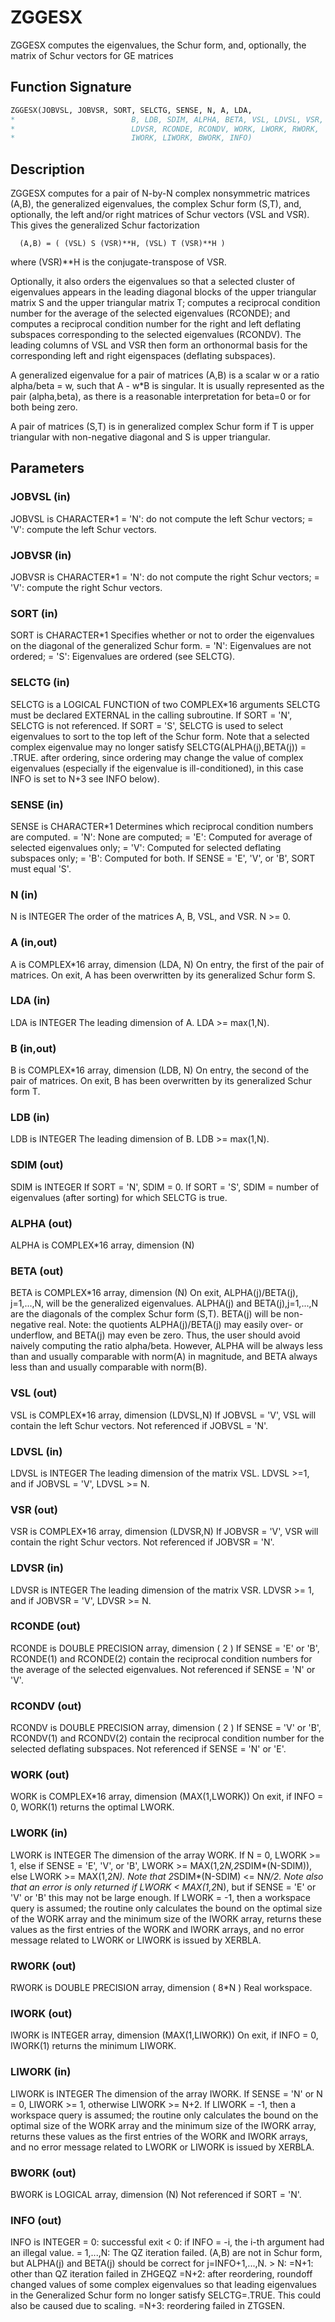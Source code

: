 # ZGGESX

ZGGESX computes the eigenvalues, the Schur form, and, optionally, the matrix of Schur vectors for GE matrices

## Function Signature

```fortran
ZGGESX(JOBVSL, JOBVSR, SORT, SELCTG, SENSE, N, A, LDA,
*                          B, LDB, SDIM, ALPHA, BETA, VSL, LDVSL, VSR,
*                          LDVSR, RCONDE, RCONDV, WORK, LWORK, RWORK,
*                          IWORK, LIWORK, BWORK, INFO)
```

## Description


 ZGGESX computes for a pair of N-by-N complex nonsymmetric matrices
 (A,B), the generalized eigenvalues, the complex Schur form (S,T),
 and, optionally, the left and/or right matrices of Schur vectors (VSL
 and VSR).  This gives the generalized Schur factorization

      (A,B) = ( (VSL) S (VSR)**H, (VSL) T (VSR)**H )

 where (VSR)**H is the conjugate-transpose of VSR.

 Optionally, it also orders the eigenvalues so that a selected cluster
 of eigenvalues appears in the leading diagonal blocks of the upper
 triangular matrix S and the upper triangular matrix T; computes
 a reciprocal condition number for the average of the selected
 eigenvalues (RCONDE); and computes a reciprocal condition number for
 the right and left deflating subspaces corresponding to the selected
 eigenvalues (RCONDV). The leading columns of VSL and VSR then form
 an orthonormal basis for the corresponding left and right eigenspaces
 (deflating subspaces).

 A generalized eigenvalue for a pair of matrices (A,B) is a scalar w
 or a ratio alpha/beta = w, such that  A - w*B is singular.  It is
 usually represented as the pair (alpha,beta), as there is a
 reasonable interpretation for beta=0 or for both being zero.

 A pair of matrices (S,T) is in generalized complex Schur form if T is
 upper triangular with non-negative diagonal and S is upper
 triangular.

## Parameters

### JOBVSL (in)

JOBVSL is CHARACTER*1 = 'N': do not compute the left Schur vectors; = 'V': compute the left Schur vectors.

### JOBVSR (in)

JOBVSR is CHARACTER*1 = 'N': do not compute the right Schur vectors; = 'V': compute the right Schur vectors.

### SORT (in)

SORT is CHARACTER*1 Specifies whether or not to order the eigenvalues on the diagonal of the generalized Schur form. = 'N': Eigenvalues are not ordered; = 'S': Eigenvalues are ordered (see SELCTG).

### SELCTG (in)

SELCTG is a LOGICAL FUNCTION of two COMPLEX*16 arguments SELCTG must be declared EXTERNAL in the calling subroutine. If SORT = 'N', SELCTG is not referenced. If SORT = 'S', SELCTG is used to select eigenvalues to sort to the top left of the Schur form. Note that a selected complex eigenvalue may no longer satisfy SELCTG(ALPHA(j),BETA(j)) = .TRUE. after ordering, since ordering may change the value of complex eigenvalues (especially if the eigenvalue is ill-conditioned), in this case INFO is set to N+3 see INFO below).

### SENSE (in)

SENSE is CHARACTER*1 Determines which reciprocal condition numbers are computed. = 'N': None are computed; = 'E': Computed for average of selected eigenvalues only; = 'V': Computed for selected deflating subspaces only; = 'B': Computed for both. If SENSE = 'E', 'V', or 'B', SORT must equal 'S'.

### N (in)

N is INTEGER The order of the matrices A, B, VSL, and VSR. N >= 0.

### A (in,out)

A is COMPLEX*16 array, dimension (LDA, N) On entry, the first of the pair of matrices. On exit, A has been overwritten by its generalized Schur form S.

### LDA (in)

LDA is INTEGER The leading dimension of A. LDA >= max(1,N).

### B (in,out)

B is COMPLEX*16 array, dimension (LDB, N) On entry, the second of the pair of matrices. On exit, B has been overwritten by its generalized Schur form T.

### LDB (in)

LDB is INTEGER The leading dimension of B. LDB >= max(1,N).

### SDIM (out)

SDIM is INTEGER If SORT = 'N', SDIM = 0. If SORT = 'S', SDIM = number of eigenvalues (after sorting) for which SELCTG is true.

### ALPHA (out)

ALPHA is COMPLEX*16 array, dimension (N)

### BETA (out)

BETA is COMPLEX*16 array, dimension (N) On exit, ALPHA(j)/BETA(j), j=1,...,N, will be the generalized eigenvalues. ALPHA(j) and BETA(j),j=1,...,N are the diagonals of the complex Schur form (S,T). BETA(j) will be non-negative real. Note: the quotients ALPHA(j)/BETA(j) may easily over- or underflow, and BETA(j) may even be zero. Thus, the user should avoid naively computing the ratio alpha/beta. However, ALPHA will be always less than and usually comparable with norm(A) in magnitude, and BETA always less than and usually comparable with norm(B).

### VSL (out)

VSL is COMPLEX*16 array, dimension (LDVSL,N) If JOBVSL = 'V', VSL will contain the left Schur vectors. Not referenced if JOBVSL = 'N'.

### LDVSL (in)

LDVSL is INTEGER The leading dimension of the matrix VSL. LDVSL >=1, and if JOBVSL = 'V', LDVSL >= N.

### VSR (out)

VSR is COMPLEX*16 array, dimension (LDVSR,N) If JOBVSR = 'V', VSR will contain the right Schur vectors. Not referenced if JOBVSR = 'N'.

### LDVSR (in)

LDVSR is INTEGER The leading dimension of the matrix VSR. LDVSR >= 1, and if JOBVSR = 'V', LDVSR >= N.

### RCONDE (out)

RCONDE is DOUBLE PRECISION array, dimension ( 2 ) If SENSE = 'E' or 'B', RCONDE(1) and RCONDE(2) contain the reciprocal condition numbers for the average of the selected eigenvalues. Not referenced if SENSE = 'N' or 'V'.

### RCONDV (out)

RCONDV is DOUBLE PRECISION array, dimension ( 2 ) If SENSE = 'V' or 'B', RCONDV(1) and RCONDV(2) contain the reciprocal condition number for the selected deflating subspaces. Not referenced if SENSE = 'N' or 'E'.

### WORK (out)

WORK is COMPLEX*16 array, dimension (MAX(1,LWORK)) On exit, if INFO = 0, WORK(1) returns the optimal LWORK.

### LWORK (in)

LWORK is INTEGER The dimension of the array WORK. If N = 0, LWORK >= 1, else if SENSE = 'E', 'V', or 'B', LWORK >= MAX(1,2*N,2*SDIM*(N-SDIM)), else LWORK >= MAX(1,2*N). Note that 2*SDIM*(N-SDIM) <= N*N/2. Note also that an error is only returned if LWORK < MAX(1,2*N), but if SENSE = 'E' or 'V' or 'B' this may not be large enough. If LWORK = -1, then a workspace query is assumed; the routine only calculates the bound on the optimal size of the WORK array and the minimum size of the IWORK array, returns these values as the first entries of the WORK and IWORK arrays, and no error message related to LWORK or LIWORK is issued by XERBLA.

### RWORK (out)

RWORK is DOUBLE PRECISION array, dimension ( 8*N ) Real workspace.

### IWORK (out)

IWORK is INTEGER array, dimension (MAX(1,LIWORK)) On exit, if INFO = 0, IWORK(1) returns the minimum LIWORK.

### LIWORK (in)

LIWORK is INTEGER The dimension of the array IWORK. If SENSE = 'N' or N = 0, LIWORK >= 1, otherwise LIWORK >= N+2. If LIWORK = -1, then a workspace query is assumed; the routine only calculates the bound on the optimal size of the WORK array and the minimum size of the IWORK array, returns these values as the first entries of the WORK and IWORK arrays, and no error message related to LWORK or LIWORK is issued by XERBLA.

### BWORK (out)

BWORK is LOGICAL array, dimension (N) Not referenced if SORT = 'N'.

### INFO (out)

INFO is INTEGER = 0: successful exit < 0: if INFO = -i, the i-th argument had an illegal value. = 1,...,N: The QZ iteration failed. (A,B) are not in Schur form, but ALPHA(j) and BETA(j) should be correct for j=INFO+1,...,N. > N: =N+1: other than QZ iteration failed in ZHGEQZ =N+2: after reordering, roundoff changed values of some complex eigenvalues so that leading eigenvalues in the Generalized Schur form no longer satisfy SELCTG=.TRUE. This could also be caused due to scaling. =N+3: reordering failed in ZTGSEN.

